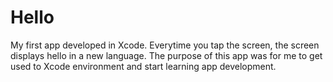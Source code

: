 # Hello
My first app developed in Xcode. Everytime you tap the screen, the screen displays hello in a new language. The purpose of this app was for me to get used to Xcode environment and start learning app development.
